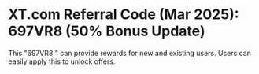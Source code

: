 # XT.com Referral Code (Mar 2025): 697VR8 (50% Bonus Update)
 This "697VR8 " can provide rewards for new and existing users. Users can easily apply this to unlock offers.
